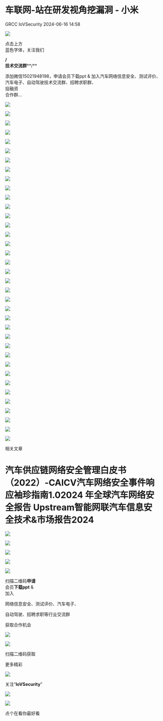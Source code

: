 #  车联网-站在研发视角挖漏洞 - 小米   
GRCC  IoVSecurity   2024-06-16 14:58  
  
![](https://mmbiz.qpic.cn/mmbiz_gif/CQb4KERYG3QA0ezCCjgRONQvXCf3wka7je04trwIyMqsDUWBubpwfiahXImiaoia7NnueGomOO28vicSZ5wEFFTa1Q/640?wx_fmt=gif "")  
  
点击上方  
蓝色字体，关注我们  
  
**/**  
**技术交流群****/**  
  
添加微信15021948198，申请会员下载ppt & 加入汽车网络信息安全、测试评价、汽车电子、自动驾驶技术交流群、招聘求职群、  
投融资  
合作群...  
  
![](https://mmbiz.qpic.cn/mmbiz_jpg/uTSIm9RGwm0panQMnBndfNQbPrA3tEctQKHHL0G1uDzsibFx91pLqftFiajt4Q5ILSUchQKvtXjul3YTnHPibhKPg/640?wx_fmt=jpeg&from=appmsg "")  
  
![](https://mmbiz.qpic.cn/mmbiz_jpg/uTSIm9RGwm0panQMnBndfNQbPrA3tEct0SKpd5lGSZE6TOhFO9RtIUibGm0JBJ0JaAZiagV5yEic2PVe3LtXj8o1A/640?wx_fmt=jpeg&from=appmsg "")  
  
![](https://mmbiz.qpic.cn/mmbiz_jpg/uTSIm9RGwm0panQMnBndfNQbPrA3tEctY0nR3tria1gPPtiaGOPNG4Dics3YFRBcJv2cYq10jRAYgb7oOfiaycMQuQ/640?wx_fmt=jpeg&from=appmsg "")  
  
![](https://mmbiz.qpic.cn/mmbiz_jpg/uTSIm9RGwm0panQMnBndfNQbPrA3tEctVMcC7C6CRoiboPIpCmYLVetAicxbFpJM9TDyzK84O29vlsQuNc9PgdYQ/640?wx_fmt=jpeg&from=appmsg "")  
  
![](https://mmbiz.qpic.cn/mmbiz_jpg/uTSIm9RGwm0panQMnBndfNQbPrA3tEct5vup9SHstzIGSAulF4FQiaDcsxl8BwggfvfgE4RIaump9kZ2LFLAmEA/640?wx_fmt=jpeg&from=appmsg "")  
  
![](https://mmbiz.qpic.cn/mmbiz_jpg/uTSIm9RGwm0panQMnBndfNQbPrA3tEctibyjN93fEx4ZGmLzSZLxPDjT4zxMp3ib3QHC2veQl6D8zH2S8EmN64LQ/640?wx_fmt=jpeg&from=appmsg "")  
  
![](https://mmbiz.qpic.cn/mmbiz_jpg/uTSIm9RGwm0panQMnBndfNQbPrA3tEctJA5C3HLSS1tGaB3VlWyTCHL5T168I7xYvXia1a8zSagWibt1iatb98hxQ/640?wx_fmt=jpeg&from=appmsg "")  
  
![](https://mmbiz.qpic.cn/mmbiz_jpg/uTSIm9RGwm0panQMnBndfNQbPrA3tEctgv3QnqwGCPMiamHniaxiadiaWGjpYYcXYib2la16D0d1wx0zlPpsRTSSX2g/640?wx_fmt=jpeg&from=appmsg "")  
  
![](https://mmbiz.qpic.cn/mmbiz_jpg/uTSIm9RGwm0panQMnBndfNQbPrA3tEctRcvqOfTQlRyjoKxiaKOYRM42EWRIR0wqXeCTsOgnbcADcPbfy6VHxsw/640?wx_fmt=jpeg&from=appmsg "")  
  
![](https://mmbiz.qpic.cn/mmbiz_jpg/uTSIm9RGwm0panQMnBndfNQbPrA3tEctkPkNqP3Eiclicub8fy5eD9RiaazHnQWMYWXXLaIOOARC8V9RNzYPOXBSw/640?wx_fmt=jpeg&from=appmsg "")  
  
![](https://mmbiz.qpic.cn/mmbiz_jpg/uTSIm9RGwm0panQMnBndfNQbPrA3tEctIWXVHD4woVTEyVq7vCQ3m9CvQpvcwXkqZQYIMckwjU07iaGMF4CCicag/640?wx_fmt=jpeg&from=appmsg "")  
  
![](https://mmbiz.qpic.cn/mmbiz_jpg/uTSIm9RGwm0panQMnBndfNQbPrA3tEct5ugA8KgpTLJnOLOnnFgaoTyua82ShYbPysnjYfLv0cLXu4vUDpicvvQ/640?wx_fmt=jpeg&from=appmsg "")  
  
![](https://mmbiz.qpic.cn/mmbiz_jpg/uTSIm9RGwm0panQMnBndfNQbPrA3tEctUBqsgmDcribPcqucu5mBXzfHyYFzIc1lfMtE0kmRNAhv7UPoXEicib15Q/640?wx_fmt=jpeg&from=appmsg "")  
  
![](https://mmbiz.qpic.cn/mmbiz_jpg/uTSIm9RGwm0panQMnBndfNQbPrA3tEctic1264g6Rv0btEOpmYiatKfkclxGGwELXf8eI87oDXPicD0ZeuXR88xFw/640?wx_fmt=jpeg&from=appmsg "")  
  
![](https://mmbiz.qpic.cn/mmbiz_jpg/uTSIm9RGwm0panQMnBndfNQbPrA3tEctbamumqiao6sDEf22XY26mpA4QXQOsKKqufTtoI4ZaiaHm6OeOwDjAnHA/640?wx_fmt=jpeg&from=appmsg "")  
  
![](https://mmbiz.qpic.cn/mmbiz_jpg/uTSIm9RGwm0panQMnBndfNQbPrA3tEctYXJMkEToibibqNicYGibHp9BxnialcMibm7WUJy03Hc7YIaHkqfbiacqIw78g/640?wx_fmt=jpeg&from=appmsg "")  
  
![](https://mmbiz.qpic.cn/mmbiz_jpg/uTSIm9RGwm0panQMnBndfNQbPrA3tEctQnVFuO8JSYbHqnS9h3fTld0FicJHXaxxalIicZXHS9Kd65X0CRjPznhw/640?wx_fmt=jpeg&from=appmsg "")  
  
![](https://mmbiz.qpic.cn/mmbiz_jpg/uTSIm9RGwm0panQMnBndfNQbPrA3tEctGtP5k7fQ9nuEAWNXYHp7sicibcJUj00Asy2A0WbeO4PibzzN98cLkB0icQ/640?wx_fmt=jpeg&from=appmsg "")  
  
![](https://mmbiz.qpic.cn/mmbiz_jpg/uTSIm9RGwm0panQMnBndfNQbPrA3tEctygmQaeZhad44ia8FrHRaL7BorXMbrIAVcqjib601o4BNmnDEbAEKDasw/640?wx_fmt=jpeg&from=appmsg "")  
  
![](https://mmbiz.qpic.cn/mmbiz_jpg/uTSIm9RGwm0panQMnBndfNQbPrA3tEctzNZzzdaMBNOLj1xBL0nTeu0JhzG43l3LFwFU4wic2To7JWPZOIBtUZA/640?wx_fmt=jpeg&from=appmsg "")  
  
![](https://mmbiz.qpic.cn/mmbiz_jpg/uTSIm9RGwm0panQMnBndfNQbPrA3tEctyXfqibVRAePcRFzzyqE2t2qWSkBqUALXP3iaAlcVfKURL0B5ZSiaoXjnA/640?wx_fmt=jpeg&from=appmsg "")  
  
![](https://mmbiz.qpic.cn/mmbiz_jpg/uTSIm9RGwm0panQMnBndfNQbPrA3tEcthIPK7LmFzxlcXDCpZzsa2YhjichaB9b5GjcaZxBxqZtSJjaWp1HJdhA/640?wx_fmt=jpeg&from=appmsg "")  
  
![](https://mmbiz.qpic.cn/mmbiz_jpg/uTSIm9RGwm0panQMnBndfNQbPrA3tEctDIC7eqWG1QoicMrZeba0OWNOsH4bccSxgyThoI6oCLPib1oqS0da1TMw/640?wx_fmt=jpeg&from=appmsg "")  
  
![](https://mmbiz.qpic.cn/mmbiz_jpg/uTSIm9RGwm0panQMnBndfNQbPrA3tEctvqHll178TLYdrAKvABmDYaSDDISQ7nkRx3SOxpR0zibvOeFo6aiaAppg/640?wx_fmt=jpeg&from=appmsg "")  
  
![](https://mmbiz.qpic.cn/mmbiz_jpg/uTSIm9RGwm0panQMnBndfNQbPrA3tEctWTVcyTThNNNmE5ANXBHrxbNw7qqzNRo53IwicVxvfNTJQneJyia0WK6Q/640?wx_fmt=jpeg&from=appmsg "")  
  
![](https://mmbiz.qpic.cn/mmbiz_jpg/uTSIm9RGwm0panQMnBndfNQbPrA3tEctuNxhJESGdj1QjVCA5Kb1pAVxVibbxKTtlPsnfkq1fvwJ5dV2aO3buDw/640?wx_fmt=jpeg&from=appmsg "")  
  
![](https://mmbiz.qpic.cn/mmbiz_jpg/uTSIm9RGwm0panQMnBndfNQbPrA3tEct3ibg98HnoRx3HH4x4r1kUZAo4Keak22IEJW2PrkrELjxicYY8LABiaBOQ/640?wx_fmt=jpeg&from=appmsg "")  
  
![](https://mmbiz.qpic.cn/mmbiz_jpg/uTSIm9RGwm0panQMnBndfNQbPrA3tEctHb6kYicueDSkYyylNAjzGzC4eawswGhfSaTwGgujpXmhos1UjvfCCHA/640?wx_fmt=jpeg&from=appmsg "")  
  
![](https://mmbiz.qpic.cn/mmbiz_jpg/uTSIm9RGwm0panQMnBndfNQbPrA3tEctIDyBKVPIRhYTPibHP07qel9GHVlswoYc39jHasUtnsSutWmhNibpNgzg/640?wx_fmt=jpeg&from=appmsg "")  
  
![](https://mmbiz.qpic.cn/mmbiz_jpg/uTSIm9RGwm0panQMnBndfNQbPrA3tEctic7nmBO76bfk1tCmynlLiaIDdiaJWrZXzibFzY9C31UYhMiamXEzQiaNo4SA/640?wx_fmt=jpeg&from=appmsg "")  
  
![](https://mmbiz.qpic.cn/mmbiz_jpg/uTSIm9RGwm0panQMnBndfNQbPrA3tEctJ28WficY3IibLNib4HmkRKYvNKQIkOibntTl6OFTEj9GfqxhkHBCV9DS0g/640?wx_fmt=jpeg&from=appmsg "")  
  
![](https://mmbiz.qpic.cn/mmbiz_jpg/uTSIm9RGwm0panQMnBndfNQbPrA3tEctRrdpw0Yfgd9JXcEQaqqpxZqjsbm6kXgFEsIXaCHtRoCS1JloaQG3xw/640?wx_fmt=jpeg&from=appmsg "")  
  
![](https://mmbiz.qpic.cn/mmbiz_jpg/uTSIm9RGwm0panQMnBndfNQbPrA3tEctGbyUibnvfiaVATFFZKzjDgcgGtqLEcUCeoqngTnXzeOJj6wXSY8kpLsA/640?wx_fmt=jpeg&from=appmsg "")  
  
![](https://mmbiz.qpic.cn/mmbiz_jpg/uTSIm9RGwm0panQMnBndfNQbPrA3tEctG5j9PABQ4Tjunk1cLgQ4zL8fELn4QKKt3186TpZIwMXUZFVuibibe0rw/640?wx_fmt=jpeg&from=appmsg "")  
  
![](https://mmbiz.qpic.cn/mmbiz_jpg/uTSIm9RGwm0panQMnBndfNQbPrA3tEctnI8xSsj28fic2Fsgrz79AD7W1P2I15FKOW0v8djHxCdo86nrKJmRcPA/640?wx_fmt=jpeg&from=appmsg "")  
  
![](https://mmbiz.qpic.cn/mmbiz_jpg/uTSIm9RGwm0panQMnBndfNQbPrA3tEctOaWImGdRgQM13Vsgu208YxLoSLLVHAKc7chbX6TnVQ2Uzs0RjHM5bQ/640?wx_fmt=jpeg&from=appmsg "")  
  
  
![](https://mmbiz.qpic.cn/mmbiz_gif/b96CibCt70iabwjyojLhA03PtxUnkNPREnt2F48ywfXLpDdDAjicOTPI8Q94tVLbJ58tbRs12iaXDKhUOW9gd4NlFA/640?wx_fmt=gif "")  
  
相关文章  
  
# 汽车供应链网络安全管理白皮书（2022）-CAICV汽车网络安全事件响应袖珍指南1.02024 年全球汽车网络安全报告 Upstream智能网联汽车信息安全技术&市场报告2024  
  
![](https://mmbiz.qpic.cn/mmbiz_gif/MfTd6rd9CyvNRMW8I9cvI1CK5gKiaYqg2veTn9t9dAe1GxYic7pAvgvRIKNFickConFyX8AvW2reAq8GchJI6aBpA/640?wx_fmt=gif "")  
  
![](https://mmbiz.qpic.cn/mmbiz_png/uTSIm9RGwm0MvjibtBPulLbqZLA8jTRZrbA3vibXiaU0NEXmd50FXBrlm4dHbnFStTARjzyXzFhwZOUcwrZfgiaJ4g/640?wx_fmt=png&from=appmsg "")  
  
![](https://mmbiz.qpic.cn/mmbiz_png/8Pvibnf7ic0cy77VtN8ibA7XuZgvGQoicjpar7CWkfIEXV4CEjiankS0tjDZEUgxhNHf0HicpBNcO4YuhOm5eIdb7RaA/640?wx_fmt=png "")  
  
  
![](https://mmbiz.qpic.cn/mmbiz_png/9yhibG49kQicogTWBZcB6XwgTib9lH6QN57pFdZwoRicFbc3JLM7icu8hadyzRKztBHGZ7eDEVgMiaHYqExfhbbpb5vA/640?wx_fmt=png "")  
  
![](https://mmbiz.qpic.cn/mmbiz_png/uTSIm9RGwm2F3KDtuNYvmkK20aeBw5tzC4P9ibHF9ZvNa8C5jrwloaUH0C7GHj5j9icJh7XicdFckbQ3M0sSlKs8w/640?wx_fmt=png&from=appmsg "")  
  
扫描二维码**申请**  
会员**下载ppt** &   
加入  
  
网络信息安全、测试评价、汽车电子、  
  
自动驾驶、招聘求职等行业交流群  
  
获取合作机会  
  
  
![](https://mmbiz.qpic.cn/mmbiz_png/kuhNyShuqyAGSIk680L6OHthYzkwuUDkKqfw3icohb1JLrEvjicKgfaiatIDP1L7RN7zPQkzbrksWzTMmgh5LKjzA/640?wx_fmt=png "")  
  
![](https://mmbiz.qpic.cn/mmbiz_jpg/uTSIm9RGwm0ibSggKRaicPibLl2nXk3lGdgeoXo0P9Xy8e2aNHPm3LOhKjicHk2zhB5V1ar3CwUTs258UkiaTPYq4gw/640?wx_fmt=jpeg "")  
  
扫描二维码获取  
  
更多精彩  
  
![](https://mmbiz.qpic.cn/mmbiz_png/XiacM3aibSNia0qvdL1PUiaZugASarnXx5wAxT5ic13sgRB49E67AsdWeZpHnibUEW2oibToqEWRjHmImztgv33MaknnQ/640?wx_fmt=png "")  
  
  
关注“**IoVSecurity**”  
  
  
![](https://mmbiz.qpic.cn/mmbiz_png/fBQwicMRtG3qyicHcTibNaG9RMs2E8knzWpfH0gnibzKsciaBTYdnW8mFyNgvEAqBNoib29iasxMgwh2gWRSIkINyHVLA/640?wx_fmt=png "")  
  
![](https://mmbiz.qpic.cn/mmbiz_png/D7nIuxbSmauhlzDVRGHTibAGyGcFvY5qFSPyZdMCxTSXwjhzFTotRe6rciaIxatoAHF0MPI73MMPAbf0UUMIMSvw/640?wx_fmt=png "")  
  
点个在看你最好看  
  
  
